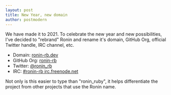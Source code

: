 ```yaml
---
layout: post
title: New Year, new domain
author: postmodern
---
```


We have made it to 2021. To celebrate the new year and new possibilities,
I've decided to "rebrand" Ronin and rename it's domain, GitHub Org, official
Twitter handle, IRC channel, etc.

* Domain: [ronin-rb.dev](https://ronin-rb.dev)
* GitHub Org: [ronin-rb](https://github.com/ronin-rb)
* Twitter: [@ronin_rb](https://twitter.com/ronin_rb)
* IRC: [#ronin-rb irc.freenode.net](/irc/)

Not only is this easier to type than "ronin_ruby", it helps differentiate the
project from other projects that use the Ronin name.
